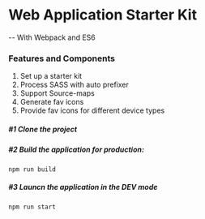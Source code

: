 # Web Application Starter Kit

-- With Webpack and ES6

### Features and Components
1. Set up a starter kit 
2. Process SASS with auto prefixer
3. Support Source-maps
4. Generate fav icons
5. Provide fav icons for different device types

##### #1 Clone the project

##### #2 Build the application for production:
  ```
  npm run build
  ```

##### #3 Launcn the application in the DEV mode
  ```
  npm run start
  ```
